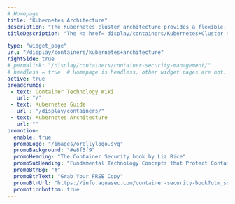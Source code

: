 ```yaml
---
# Homepage
title: "Kubernetes Architecture"
description: "The Kubernetes cluster architecture provides a flexible, loosely-coupled mechanism for service discovery. Like most distributed computing platforms, a Kubernetes cluster consists of at least one master and multiple compute nodes. This page gathers resources about the Kubernetes architecture components like Kubernetes Nodes, Kubernetes Pods, Kubernetes Registry and more."
titleDescription: "The <a href='display/containers/Kubernetes+Cluster'>Kubernetes cluster</a> cluster architecture provides a flexible, loosely-coupled mechanism for service discovery. Like most distributed computing platforms, a Kubernetes cluster consists of at least one master and multiple compute nodes. This page gathers resources about the <a href='/display/containers/Kubernetes+Architecture+101'>Kubernetes architecture</a> components like <a href='/display/containers/Kubernetes+Nodes'>Kubernetes Nodes</a>, <a href='/display/containers/Kubernetes+Pods'>Kubernetes Pods</a>, Kubernetes Registry and more." 

type: "widget_page"
url: "/display/containers/kubernetes+architecture" 
rightSide: true 
# permalink: "/display/containers/container-security-management/"
# headless = true  # Homepage is headless, other widget pages are not.
active: true
breadcrumbs:
 - text: Container Technology Wiki
   url: "/"
 - text: Kubernetes Guide
   url : "/display/containers/"
 - text: Kubernetes Architecture
   url: ""
promotion:
  enable: true
  promoLogo: "/images/orellylogo.svg"
  promoBackground: "#e8f5f9"
  promoHeading: "The Container Security book by Liz Rice"
  promoSubHeading: "Fundamental Technology Concepts that Protect Containerized Applications"
  promoBtnBg: "#"
  promoBtnText: "Grab Your FREE Copy"
  promoBtnUrl: "https://info.aquasec.com/container-security-book?utm_source=wiki"  
  promotionbottom: true
---
```



